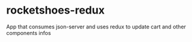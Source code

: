 # rocketshoes-redux
App that consumes json-server and uses redux to update cart and other components infos
